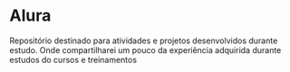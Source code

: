 # Alura
Repositório destinado para atividades e projetos desenvolvidos durante estudo. 
Onde compartilharei um pouco da experiência adquirida durante estudos do cursos e treinamentos
